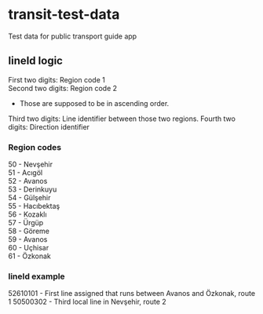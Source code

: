 # transit-test-data
Test data for public transport guide app

## lineId logic

First two digits: Region code 1<br />
Second two digits: Region code 2
- Those are supposed to be in ascending order.<br />

Third two digits: Line identifier between those two regions.
Fourth two digits: Direction identifier

### Region codes
50 - Nevşehir<br />
51 - Acıgöl<br />
52 - Avanos<br />
53 - Derinkuyu<br />
54 - Gülşehir<br />
55 - Hacıbektaş<br />
56 - Kozaklı<br />
57 - Ürgüp<br />
58 - Göreme<br />
59 - Avanos<br />
60 - Uçhisar<br />
61 - Özkonak<br />

### lineId example
52610101 - First line assigned that runs between Avanos and Özkonak, route 1
50500302 - Third local line in Nevşehir, route 2
